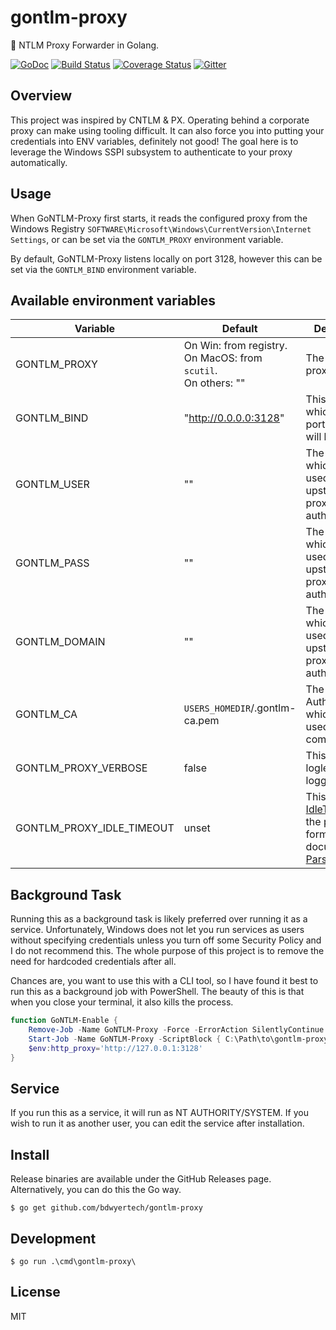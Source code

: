 # gontlm-proxy
:wrench:  NTLM Proxy Forwarder in Golang.

[![GoDoc](https://godoc.org/github.com/bdwyertech/gontlm-proxy?status.svg)](https://godoc.org/github.com/bdwyertech/gontlm-proxy)
[![Build Status](https://github.com/bdwyertech/gontlm-proxy/workflows/Go/badge.svg?branch=master)](https://github.com/bdwyertech/gontlm-proxy/actions?query=workflow%3AGo+branch%3Amaster)
[![Coverage Status](https://coveralls.io/repos/github/bdwyertech/gontlm-proxy/badge.svg?branch=master)](https://coveralls.io/github/bdwyertech/gontlm-proxy?branch=master)
[![Gitter](https://img.shields.io/badge/Gitter-bdwyertech%2Fgontlm--proxy-brightgreen.svg)][gitter]

[gitter]: https://gitter.im/bdwyertech/gontlm-proxy

## Overview
This project was inspired by CNTLM & PX.  Operating behind a corporate proxy can make using tooling difficult.  It can also force you into putting your credentials into ENV variables, definitely not good!  The goal here is to leverage the Windows SSPI subsystem to authenticate to your proxy automatically.

## Usage
When GoNTLM-Proxy first starts, it reads the configured proxy from the Windows Registry `SOFTWARE\Microsoft\Windows\CurrentVersion\Internet Settings`, or can be set via the `GONTLM_PROXY` environment variable.

By default, GoNTLM-Proxy listens locally on port 3128, however this can be set via the `GONTLM_BIND` environment variable.

## Available environment variables

| Variable | Default | Description |
| --- | --- | --- |
| GONTLM_PROXY | On Win: from registry.<br>On MacOS: from `scutil`.<br>On others: "" | The upstream proxy URL |
| GONTLM_BIND | "http://0.0.0.0:3128" | This defines on which IP and port the proxy will be listen |
| GONTLM_USER | "" | The Username which will be used for the upstream proxy for authentication |
| GONTLM_PASS | "" | The Password which will be used for the upstream proxy for authentication |
| GONTLM_DOMAIN | "" | The Domain which will be used for the upstream proxy for authentication |
| GONTLM_CA | `USERS_HOMEDIR`/.gontlm-ca.pem | The Certificate Authority which will be used for TLS communication |
| GONTLM_PROXY_VERBOSE | false | This set the loglevel for the logging library |
| GONTLM_PROXY_IDLE_TIMEOUT | unset | This set the [IdleTimeout](https://pkg.go.dev/net/http#Server) for the proxy. The format is documented in [ParseDuration](https://pkg.go.dev/time#ParseDuration) |

## Background Task
Running this as a background task is likely preferred over running it as a service.  Unfortunately, Windows does not let you run services as users without specifying credentials unless you turn off some Security Policy and I do not recommend this.  The whole purpose of this project is to remove the need for hardcoded credentials after all.

Chances are, you want to use this with a CLI tool, so I have found it best to run this as a background job with PowerShell.  The beauty of this is that when you close your terminal, it also kills the process.

```powershell
function GoNTLM-Enable {
	Remove-Job -Name GoNTLM-Proxy -Force -ErrorAction SilentlyContinue
	Start-Job -Name GoNTLM-Proxy -ScriptBlock { C:\Path\to\gontlm-proxy.exe }
	$env:http_proxy='http://127.0.0.1:3128'
}
```

## Service
If you run this as a service, it will run as NT AUTHORITY/SYSTEM.  If you wish to run it as another user, you can edit the service after installation.

## Install
Release binaries are available under the GitHub Releases page.  Alternatively, you can do this the Go way.
```console
$ go get github.com/bdwyertech/gontlm-proxy
```

## Development
```console
$ go run .\cmd\gontlm-proxy\
```

## License

MIT
